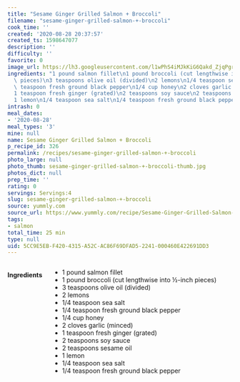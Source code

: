 ```yaml
---
title: "Sesame Ginger Grilled Salmon + Broccoli"
filename: "sesame-ginger-grilled-salmon-+-broccoli"
cook_time: ''
created: '2020-08-28 20:37:57'
created_ts: 1598647077
description: ''
difficulty: ''
favorite: 0
image_url: https://lh3.googleusercontent.com/l1wPhS4iMJkKiG6Qakd_ZjqPgrE_3kqlle89FFMMOeARl_OsMwdXlqVHVygnrtG299Uzu40LJZ97ORAVsKWiQrU=s640-c-rj-v1-e365
ingredients: "1 pound salmon fillet\n1 pound broccoli (cut lengthwise into \xBD-inch\
  \ pieces)\n3 teaspoons olive oil (divided)\n2 lemons\n1/4 teaspoon sea salt\n1/4\
  \ teaspoon fresh ground black pepper\n1/4 cup honey\n2 cloves garlic (minced)\n\
  1 teaspoon fresh ginger (grated)\n2 teaspoons soy sauce\n2 teaspoons sesame oil\n\
  1 lemon\n1/4 teaspoon sea salt\n1/4 teaspoon fresh ground black pepper"
intrash: 0
meal_dates:
- '2020-08-28'
meal_types: '3'
mine: null
name: Sesame Ginger Grilled Salmon + Broccoli
p_recipe_id: 326
permalink: /recipes/sesame-ginger-grilled-salmon-+-broccoli
photo_large: null
photo_thumb: sesame-ginger-grilled-salmon-+-broccoli-thumb.jpg
photos_dict: null
prep_time: ''
rating: 0
servings: Servings:4
slug: sesame-ginger-grilled-salmon-+-broccoli
source: yummly.com
source_url: https://www.yummly.com/recipe/Sesame-Ginger-Grilled-Salmon-_-Broccoli-2531722
tags:
- salmon
total_time: 25 min
type: null
uid: 5CC9E5EB-F420-4315-A52C-AC86F69DFAD5-2241-000460E422691DD3
---
```

<div class="large-8 medium-7 columns" id="writeup">	</div><!-- #writeup -->
</div><!-- #row-one -->
<div class="row" id="row-two">	<div class="medium-4 small-5 columns" id="ingredients"><h4>Ingredients</h4><div class="box box-ingredients content"><ul>
<li>1 pound salmon fillet</li>
<li>1 pound broccoli (cut lengthwise into ½-inch pieces)</li>
<li>3 teaspoons olive oil (divided)</li>
<li>2 lemons</li>
<li>1/4 teaspoon sea salt</li>
<li>1/4 teaspoon fresh ground black pepper</li>
<li>1/4 cup honey</li>
<li>2 cloves garlic (minced)</li>
<li>1 teaspoon fresh ginger (grated)</li>
<li>2 teaspoons soy sauce</li>
<li>2 teaspoons sesame oil</li>
<li>1 lemon</li>
<li>1/4 teaspoon sea salt</li>
<li>1/4 teaspoon fresh ground black pepper</li>
</ul>
</div>	</div>	<div class="medium-6 small-7 columns" id="directions">	</div>